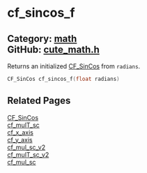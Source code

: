 [](../header.md ':include')

# cf_sincos_f

Category: [math](/api_reference?id=math)  
GitHub: [cute_math.h](https://github.com/RandyGaul/cute_framework/blob/master/include/cute_math.h)  
---

Returns an initialized [CF_SinCos](/math/cf_sincos.md) from `radians`.

```cpp
CF_SinCos cf_sincos_f(float radians)
```

## Related Pages

[CF_SinCos](/math/cf_sincos.md)  
[cf_mulT_sc](/math/cf_mult_sc.md)  
[cf_x_axis](/math/cf_x_axis.md)  
[cf_y_axis](/math/cf_y_axis.md)  
[cf_mul_sc_v2](/math/cf_mul_sc_v2.md)  
[cf_mulT_sc_v2](/math/cf_mult_sc_v2.md)  
[cf_mul_sc](/math/cf_mul_sc.md)  
